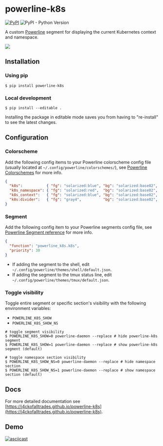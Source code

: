 # powerline-k8s
[![PyPI](https://img.shields.io/pypi/v/powerline-k8s)](https://pypi.org/project/powerline-k8s/)
![PyPI - Python Version](https://img.shields.io/pypi/pyversions/powerline-k8s)

A custom [Powerline](https://github.com/powerline/powerline) segment for displaying the current Kubernetes context and namespace.

![](https://res.cloudinary.com/j4ckofalltrades/image/upload/v1623588713/foss/powerline-k8s_uc0cxj.png)

## Installation

### Using pip

`$ pip install powerline-k8s`

### Local development

`$ pip install --editable .`

Installing the package in editable mode saves you from having to "re-install" to see the latest changes.

## Configuration

### Colorscheme

Add the following config items to your Powerline colorscheme config file (usually located at `~/.config/powerline/colorschemes/`),
see [Powerline Colorschemes](https://powerline.readthedocs.io/en/master/configuration/reference.html#colorschemes) for more info.

```json
{
  "k8s":           { "fg": "solarized:blue", "bg": "solarized:base02", "attrs": [] },
  "k8s_namespace": { "fg": "solarized:red",  "bg": "solarized:base02", "attrs": [] },
  "k8s_context":   { "fg": "solarized:blue", "bg": "solarized:base02", "attrs": [] },
  "k8s:divider":   { "fg": "gray4",          "bg": "solarized:base02", "attrs": [] }
}
```

### Segment

Add the following config item to your Powerline segments config file,
see [Powerline Segment reference](https://powerline.readthedocs.io/en/master/configuration/segments.html#segment-reference) for more info.

```json
{
  "function": "powerline_k8s.k8s",
  "priority": 30
}
```

- If adding the segment to the shell, edit `~/.config/powerline/themes/shell/default.json`.
- If adding the segment to the tmux status line, edit `~/.config/powerline/themes/tmux/default.json`.

### Toggle visibility

Toggle entire segment or specific section's visibility with the following environment variables:

- `POWERLINE_K8S_SHOW`
- `POWERLINE_K8S_SHOW_NS`

```shell
# toggle segment visibility
$ POWERLINE_K8S_SHOW=0 powerline-daemon --replace # hide powerline-k8s segment
$ POWERLINE_K8S_SHOW=1 powerline-daemon --replace # show powerline-k8s segment (default)

# toggle namespace section visibility
$ POWERLINE_K8S_SHOW_NS=0 powerline-daemon --replace # hide namespace section
$ POWERLINE_K8S_SHOW_NS=1 powerline-daemon --replace # show namespace section (default)
```

## Docs

For more detailed documentation see [https://j4ckofalltrades.github.io/powerline-k8s](https://j4ckofalltrades.github.io/powerline-k8s).

## Demo

[![asciicast](https://asciinema.org/a/424536.svg)](https://asciinema.org/a/424536?autoplay=1&speed=2)
